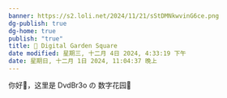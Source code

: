 ```yaml
---
banner: https://s2.loli.net/2024/11/21/sStDMNkwvinG6ce.png
dg-publish: true
dg-home: true
publish: "true"
title: 🏡 Digital Garden Square
date modified: 星期三, 十二月 4日 2024, 4:33:19 下午
date: 星期日, 十二月 1日 2024, 11:04:37 晚上
---
```

你好👋，这里是 DvdBr3o の 数字花园🏡